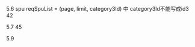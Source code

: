5.6 spu reqSpuList = (page, limit, category3Id) 中  category3Id不能写成id3
42

5.7 45

5.9 <template slot-scope="{row}">y  <template slot-scope="row">n

5.15 48

5.16 51
```
  //清理数据
  //Object.assign:es6中新增的方法可以合并对象
  //组件实例this._data,可以操作data当中响应式数据
  //this.$options可以获取配置对象，配置对象的data函数执行，返回的响应式数据为空的
  Object.assign(this._data, this.$options.data())
```
5.17 53

5.23 57)获取添加SKU的数据
http://localhost:9529/dev-api/admin/product/spuImageList/5704
http://localhost:9529/dev-api/admin/product/spuSaleAttrList/5704
http://localhost:9529/dev-api/admin/product/attrInfoList/1/1/1

5.24 62

